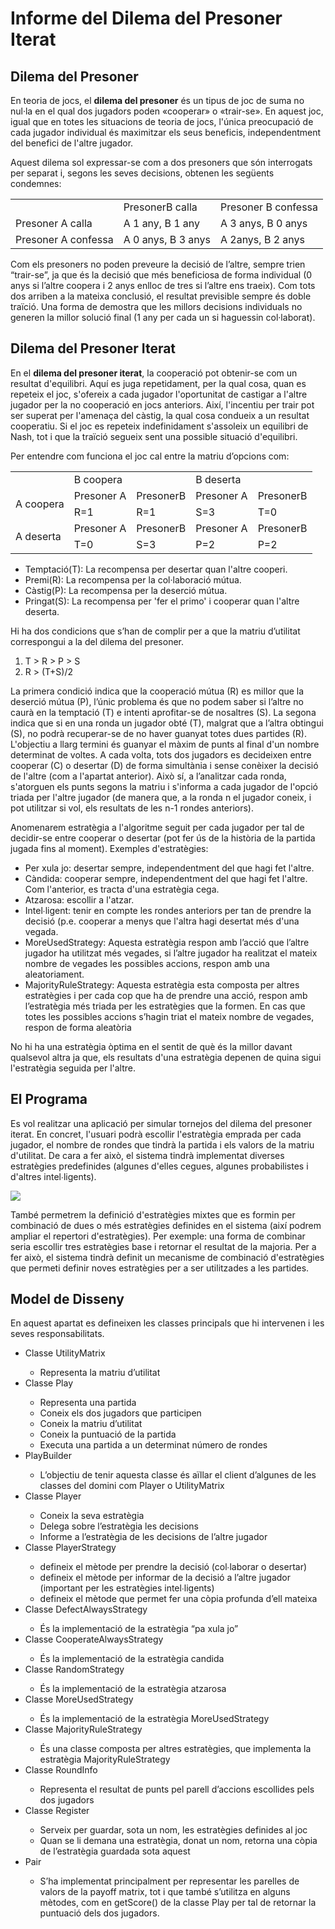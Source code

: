 <h1>Informe del Dilema del Presoner Iterat</h1>
<h2>Dilema del Presoner</h2>
<p>
En teoria de jocs, el <b>dilema del presoner</b> és un tipus de joc de suma no nul·la en el qual dos jugadors poden «cooperar» o «trair-se». En aquest joc, igual que en totes les situacions de teoria de jocs, l'única preocupació de cada jugador individual és maximitzar els seus beneficis, independentment del benefici de l'altre jugador.
</p>
<p>
Aquest dilema sol expressar-se com a dos presoners que són interrogats per separat i, segons les seves decisions, obtenen les següents condemnes:
</p>
<table style="width:100%">
<tr>
  <td></td><td>PresonerB calla</td><td>Presoner B confessa</td>
</tr>
<tr>
  <td>Presoner A calla</td><td>A 1 any, B 1 any</td><td>A 3 anys, B 0 anys</td>
</tr>
<tr>
  <td>Presoner A confessa</td><td>A 0 anys, B 3 anys</td><td>A 2anys, B 2 anys</td>
</tr>
</table>
<p>
Com els presoners no poden preveure la decisió de l’altre, sempre trien “trair-se”, ja que és la decisió que més beneficiosa de forma individual (0 anys si l’altre coopera i 2 anys enlloc de tres si l’altre ens traeix). Com tots dos arriben a la mateixa conclusió, el resultat previsible sempre és doble traïció. Una forma de demostra que les millors decisions individuals no generen la millor solució final (1 any per cada un si haguessin col·laborat).
</p>
<h2>Dilema del Presoner Iterat</h2>
<p>
En el <b>dilema del presoner iterat</b>, la cooperació pot obtenir-se com un resultat d'equilibri. Aquí es juga repetidament, per la qual cosa, quan es repeteix el joc, s'ofereix a cada jugador l'oportunitat de castigar a l'altre jugador per la no cooperació en jocs anteriors. Així, l'incentiu per trair pot ser superat per l'amenaça del càstig, la qual cosa condueix a un resultat cooperatiu. Si el joc es repeteix indefinidament s'assoleix un equilibri de Nash, tot i que la traïció segueix sent una possible situació d'equilibri.
</p>
Per entendre com funciona el joc cal entre la matriu d’opcions com:

<table style="width:100%">
<tr>
  <td></td><td colspan="2">B coopera</td><td colspan="2">B deserta</td>
</tr>
<tr>
  <td rowspan="2">A coopera</td><td>Presoner A</td><td>PresonerB</td><td>Presoner A</td><td>PresonerB</td>
</tr>
<tr>
  <td>R=1</td><td>R=1</td><td>S=3</td><td>T=0</td>
</tr>
<tr>
  <td rowspan="2">A deserta</td><td>Presoner A</td><td>PresonerB</td><td>Presoner A</td><td>PresonerB</td>
</tr>
<tr>
  <td>T=0</td><td>S=3</td><td>P=2</td><td>P=2</td>
</tr>
</table>
<ul>
  <li>Temptació(T): La recompensa per desertar quan l'altre cooperi.</li>
  <li>Premi(R): La recompensa per la col·laboració mútua.</li>
  <li>Càstig(P): La recompensa per la deserció mútua.</li>
  <li>Pringat(S): La recompensa per 'fer el primo' i cooperar quan l'altre deserta.</li>
</ul>
<p>
Hi ha dos condicions que s’han de complir per a que la matriu d’utilitat correspongui a la del dilema del presoner.
</p>
<ol>
  <li>T > R > P > S</li>
  <li>R > (T+S)/2</li>
</ol>
<p>
La primera condició indica que la cooperació mútua (R) es millor que la deserció mútua (P), l’únic problema és que no podem saber si l’altre no caurà en la temptació (T) e intenti aprofitar-se de nosaltres (S). La segona indica que si en una ronda un jugador obté (T), malgrat que a l’altra obtingui (S), no podrà recuperar-se de no haver guanyat totes dues partides (R).
L'objectiu a llarg termini és guanyar el màxim de punts al final d'un nombre determinat de voltes. A cada volta, tots dos jugadors es decideixen entre cooperar (C) o desertar (D) de forma simultània i sense conèixer la decisió de l'altre (com a l'apartat anterior). Això sí, a l’analitzar cada ronda, s'atorguen els punts segons la matriu i s'informa a cada jugador de l'opció triada per l'altre jugador (de manera que, a la ronda n el jugador coneix, i pot utilitzar si vol, els resultats de les n-1 rondes anteriors).
</p>
<p>
Anomenarem	estratègia a l'algoritme seguit per cada jugador per tal de decidir-se entre cooperar o desertar (pot fer ús de la història de la partida jugada fins al moment). Exemples d'estratègies:
</p>
<ul>
  <li>Per xula jo: desertar sempre, independentment del que hagi fet l'altre.</li>
  <li>Càndida: cooperar sempre, independentment del que hagi fet l'altre. Com l'anterior, es tracta d'una estratègia cega.</li>
  <li>Atzarosa: escollir a l'atzar.</li>
  <li>Intel∙ligent: tenir en compte les rondes anteriors per tan de prendre la decisió (p.e. cooperar a menys que l'altra hagi desertat més d'una vegada.</li>
  <li>MoreUsedStrategy: Aquesta estratègia respon amb l’acció que l’altre jugador ha utilitzat més vegades, si l’altre jugador ha realitzat el mateix nombre de vegades les possibles accions, respon amb una aleatoriament.</li>
  <li>MajorityRuleStrategy: Aquesta estratègia esta composta per altres estratègies i per cada cop que ha de prendre una acció, respon amb l’estratègia més triada per les estratègies que la formen. En cas que totes les possibles accions s’hagin triat el mateix nombre de vegades, respon de forma aleatòria</li>
</ul>
<p>
No hi ha una estratègia òptima en el sentit de què és la millor davant qualsevol altra ja que, els resultats d'una estratègia depenen de quina sigui l'estratègia seguida per l'altre.
</p>
<h2>El Programa</h2>
<p>
Es vol realitzar una aplicació per simular tornejos del dilema del presoner iterat. En concret, l'usuari podrà escollir l'estratègia emprada per cada jugador, el nombre de	rondes que tindrà la partida i els valors de la matriu d'utilitat. De cara a fer això, el sistema tindrà implementat diverses estratègies predefinides (algunes d'elles cegues, algunes probabilistes i d'altres intel∙ligents).
</p>
<img src="UML.png"></img>
<p>
També permetrem la definició d'estratègies mixtes que es formin per combinació de dues o més estratègies definides en el sistema (així podrem ampliar el repertori d'estratègies). Per exemple: una forma de combinar seria escollir tres estratègies base i retornar el resultat de la majoria. Per a fer això, el sistema tindrà definit un mecanisme de combinació d'estratègies que permeti definir noves estratègies per a ser utilitzades a les partides.
</p>

<h2>Model de Disseny</h2>
<p>En aquest apartat es defineixen les classes principals que hi intervenen i les seves responsabilitats.</p>

<ul>
  <li>Classe UtilityMatrix</li>
    <ul>
      <li>Representa la matriu d’utilitat</li>
    </ul>
  <li>Classe Play</li>
    <ul>
      <li>Representa una partida</li>
      <li>Coneix els dos jugadors que participen</li>
      <li>Coneix la matriu d’utilitat</li>
      <li>Coneix la puntuació de la partida</li>
      <li>Executa una partida a un determinat número de rondes</li>
    </ul>
  <li>PlayBuilder</li>
    <ul>
      <li>L’objectiu de tenir aquesta classe és aïllar el client d’algunes de les classes del domini com Player o UtilityMatrix</li>
    </ul>
  <li>Classe Player</li>
    <ul>
      <li>Coneix la seva estratègia</li>
      <li>Delega sobre l’estratègia les decisions</li>
      <li>Informe a l’estratègia de les decisions de l’altre jugador</li>
    </ul>
  <li>Classe PlayerStrategy</li>
    <ul>
      <li>defineix el mètode per prendre la decisió (col∙laborar o desertar)</li>
      <li>defineix el mètode per informar de la decisió a l’altre jugador (important per les estratègies intel∙ligents)</li>
      <li>defineix el mètode que permet fer una còpia profunda d’ell mateixa</li>
    </ul>
  <li>Classe DefectAlwaysStrategy</li>
    <ul>
      <li>És la implementació de la estratègia “pa xula jo”</li>
    </ul>
  <li>Classe CooperateAlwaysStrategy</li>
    <ul>
      <li>És la implementació de la estratègia candida</li>
    </ul>
  <li>Classe RandomStrategy</li>
    <ul>
      <li>És la implementació de la estratègia atzarosa</li>
    </ul>
  <li>Classe MoreUsedStrategy</li>
    <ul>
      <li>És la implementació de la estratègia MoreUsedStrategy</li>
    </ul>
  <li>Classe MajorityRuleStrategy</li>
    <ul>
      <li>És una classe composta per altres estratègies, que implementa la estratègia MajorityRuleStrategy</li>
    </ul>
  <li>Classe RoundInfo</li>
    <ul>
      <li>Representa el resultat de punts pel parell d’accions escollides pels dos jugadors</li>
    </ul>
  <li>Classe Register</li>
    <ul>
      <li>Serveix per guardar, sota un nom, les estratègies definides al joc</li>
      <li>Quan se li demana una estratègia, donat un nom, retorna una còpia de l’estratègia guardada sota aquest</li>
    </ul>
  <li>Pair<T></li>
    <ul>
      <li>S’ha implementat principalment per representar les parelles de valors de la payoff matrix, tot i que també s’utilitza en alguns mètodes, com en getScore() de la classe Play per tal de retornar la puntuació dels dos jugadors.</li>
    </ul>
</ul>

